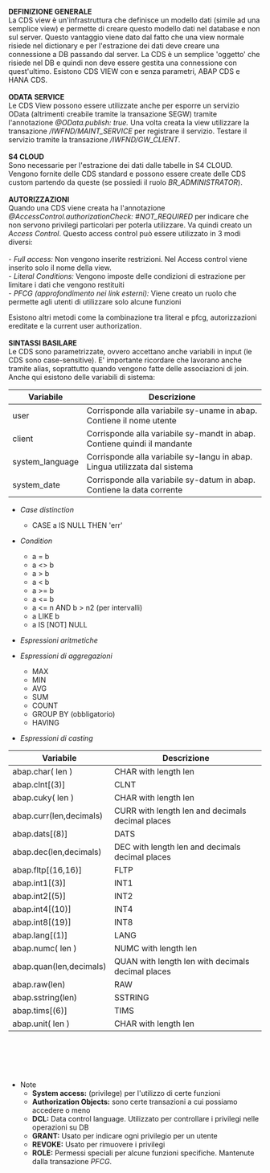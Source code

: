 <b>DEFINIZIONE GENERALE</b></br>
La CDS view è un'infrastruttura che definisce un modello dati (simile ad una semplice view) e permette di creare questo modello dati nel database e non sul server. Questo vantaggio viene dato dal fatto che una view normale risiede nel dictionary e per l'estrazione dei dati deve creare una connessione a DB passando dal server. La CDS è un semplice 'oggetto' che risiede nel DB e quindi non deve essere gestita una connessione con quest'ultimo. Esistono CDS VIEW con e senza parametri, ABAP CDS e HANA CDS.
</br>
</br>
<b>ODATA SERVICE</b></br>
Le CDS View possono essere utilizzate anche per esporre un servizio OData (altrimenti creabile tramite la transazione SEGW) tramite l'annotazione <i>@OData.publish: true.</i> Una volta creata la view utilizzare la transazione <i>/IWFND/MAINT_SERVICE</i> per registrare il servizio. Testare il servizio tramite la transazione <i>/IWFND/GW_CLIENT</i>.
</br>
</br>
<b>S4 CLOUD</b></br>
Sono necessarie per l'estrazione dei dati dalle tabelle in S4 CLOUD. Vengono fornite delle CDS standard e possono essere create delle CDS custom partendo da queste (se possiedi il ruolo <i>BR_ADMINISTRATOR</i>).
</br>
</br>
<b>AUTORIZZAZIONI</b></br>
Quando una CDS viene creata ha l'annotazione <i>@AccessControl.authorizationCheck: #NOT_REQUIRED</i> per indicare che non servono privilegi particolari per poterla utilizzare. Va quindi creato un <i>Access Control</i>. Questo access control può essere utilizzato in 3 modi diversi: </br>  
    - <i>Full access:</i> Non vengono inserite restrizioni. Nel Access control viene inserito solo il nome della view.</br> 
    - <i>Literal Conditions:</i> Vengono imposte delle condizioni di estrazione per limitare i dati che vengono restituiti</br> 
    - <i>PFCG (approfondimento nei link esterni):</i> Viene creato un ruolo che permette agli utenti di utilizzare solo alcune funzioni</br> 
    
Esistono altri metodi come la combinazione tra literal e pfcg, autorizzazioni ereditate e la current user authorization.
</br>
</br>
<b>SINTASSI BASILARE</b></br>
Le CDS sono parametrizzate, ovvero accettano anche variabili in input (le CDS sono case-sensitive). E' importante ricordare che lavorano anche tramite alias, soprattutto quando vengono fatte delle associazioni di join. Anche qui esistono delle variabili di sistema:

| Variabile          | Descrizione                                                                 |
|--------------------|-----------------------------------------------------------------------------|
| user               | Corrisponde alla variabile sy-uname in abap. Contiene il nome utente        |
| client             | Corrisponde alla variabile sy-mandt in abap. Contiene quindi il mandante    |               
| system_language    | Corrisponde alla variabile sy-langu in abap. Lingua utilizzata dal sistema  |
| system_date        | Corrisponde alla variabile sy-datum in abap. Contiene la data corrente      |

- <i>Case distinction</i>
    - CASE a IS NULL THEN 'err'

- <i>Condition</i>
    - a = b
    - a <> b
    - a > b
    - a < b
    - a >= b
    - a <= b
    - a <= n AND b > n2 (per intervalli)
    - a LIKE b
    - a IS [NOT] NULL
    
- <i>Espressioni aritmetiche</i>

- <i>Espressioni di aggregazioni</i>
    - MAX
    - MIN
    - AVG
    - SUM
    - COUNT
    - GROUP BY (obbligatorio)
    - HAVING
    
- <i>Espressioni di casting</i>

| Variabile               | Descrizione                                                                 |
|-------------------------|-----------------------------------------------------------------------------|
| abap.char( len )        | CHAR with length len                                                        |
| abap.clnt[(3)]          | CLNT                                                                        |               
| abap.cuky( len )        | CHAR with length len                                                        |
| abap.curr(len,decimals) | CURR with length len and decimals decimal places                            |
| abap.dats[(8)]          | DATS                                                                        |
| abap.dec(len,decimals)  | DEC with length len and decimals decimal places                             |
| abap.fltp[(16,16)]	  | FLTP                                                                        |
| abap.int1[(3)]	      | INT1                                                                        |
| abap.int2[(5)]	      | INT2                                                                        |
| abap.int4[(10)]         | INT4                                                                        |
| abap.int8[(19)]         | INT8                                                                        |
| abap.lang[(1)]          | LANG                                                                        |
| abap.numc( len )        | NUMC with length len                                                        |
| abap.quan(len,decimals) | QUAN with length len with decimals decimal places                           |
| abap.raw(len)           | RAW                                                                         |
| abap.sstring(len)       | SSTRING                                                                     |
| abap.tims[(6)]          | TIMS                                                                        |
| abap.unit( len )        | CHAR with length len                                                        |

</br>
</br>
</br>
</br>

 - Note
    - <b>System access:</b> (privilege) per l'utilizzo di certe funzioni
    - <b>Authorization Objects:</b> sono certe transazioni a cui possiamo accedere o meno
    - <b>DCL:</b> Data control language. Utilizzato per controllare i privilegi nelle operazioni su DB
    - <b>GRANT:</b> Usato per indicare ogni privilegio per un utente
    - <b>REVOKE:</b> Usato per rimuovere i privilegi
    - <b>ROLE:</b> Permessi speciali per alcune funzioni specifiche. Mantenute dalla transazione <i>PFCG</i>.
